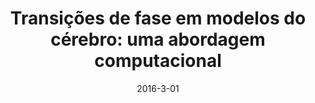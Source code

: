 ---
title: "Transições de fase em modelos do cérebro: uma abordagem computacional"
collection: publications
date: 2016-3-01
year: 2016
venue: 'Universidade Federal de Santa Catarina, SC, Brasil'
paperurl: 'https://bu.ufsc.br/teses/PFSC0289-T.pdf'
citation: ' Maurício Schappo,  (2016):<i>Transições de fase em modelos do cérebro: uma abordagem computacional.</i> <b>Universidade Federal de Santa Catarina, SC, Brasil</b>.'
pubtype:  thesis
---